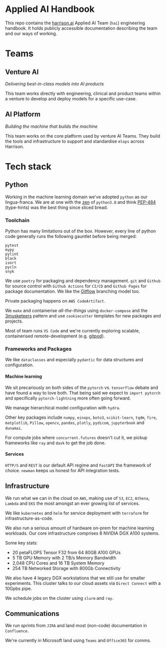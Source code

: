 # Applied AI Handbook

This repo contains the [harrison.ai](https://harrison.ai) Applied AI Team (`hai`) engineering handbook.
It holds publicly accessible documentation describing the team and our ways of working.

# Teams

## Venture AI

_Delivering best-in-class models into AI products_

This team works directly with engineering, clinical and product teams within a venture to develop and deploy models for a specific use-case.

## AI Platform

_Building the machine that builds the machine_

This team works on the core platform used by venture AI Teams. They build the tools and infrastructure to support and standardise `mlops` across Harrison.


# Tech stack

## Python

Working in the machine learning domain we've adopted `python` as our lingua-franca.
We are at one with the [zen](https://peps.python.org/pep-0020/#the-zen-of-python) of `python3.8` and think 
[PEP-484](https://peps.python.org/pep-0484/) (type-hints) was the best thing since sliced bread.

### Toolchain

Python has many limitations out of the box.
However, every line of python code generally runs the following gauntlet before being merged:

```
pytest
mypy
pylint
black
isort
pycln
snyk
```

We use `poetry` for packaging and dependency management.
`git` and `Github` for source control with `Github Actions` for `CI/CD` and `Github Pages` for package documentation.
We like the [Gitflow](https://www.atlassian.com/git/tutorials/comparing-workflows/gitflow-workflow) branching model too.

Private packaging happens on `AWS CodeArtifact`.

We `make` and containerise _all-the-things_ using `docker-compose` and the [3musketeers](https://3musketeers.io/docs/patterns.html#make) pattern and use `cookiecutter` templates for new packages and projects.

Most of team runs `VS Code` and we're currently exploring scalable, containerised remote-development (e.g. [gitpod](https://www.gitpod.io/)).

### Frameworks and Packages

We like `dataclasses` and especially `pydantic` for data structures and configuration. 

#### Machine learning

We sit precariously on both sides of the `pytorch` vs. `tensorflow` debate and have found a way to love both. That being said we expect to `import pytorch` and specifically `pytorch-lightning` more often going forward.

We manage hierarchical model configuration with `hydra`.

Other key packages include `numpy`, `einops`, `boto3`, `scikit-learn`, `tqdm`, `fire`, `matplotlib`, `Pillow`, `opencv`, `pandas`, `plotly`, `pydicom`, `jupyterbook` and `dunamai`.

For compute jobs where `concurrent.futures` doesn't cut it, we pickup frameworks like `ray` and `dask` to get the job done.

#### Services

`HTTP/S` and `REST` is our default API regime and `FastAPI` the framework of choice.
`newman` keeps us honest for API integration tests.

## Infrastructure

We run what we can in the cloud on `AWS`, making use of `S3`, `EC2`, `Athena`, `Lambda` and `EKS` the most amongst an ever growing list of services.

We like `kubernetes` and `helm` for service deployment with `terraform` for infrastructure-as-code.

We also run a serious amount of hardware on-prem for machine learning workloads. Our core infrastructure comprises 8 NVIDIA DGX A100 systems.

Some key stats:
- 20 petaFLOPS Tensor F32 from 64 80GB A100 GPUs
- 5 TB GPU Memory with 2 TB/s Memory Bandwidth
- 2,048 CPU Cores and 16 TB System Memory
- 254 TB Networked Storage with 800Gb Connectivity

We also have 4 legacy DGX workstations that we still use for smaller experiments.
This cluster talks to our cloud assets via `Direct Connect` with a 10Gpbs pipe.

We schedule jobs on the cluster using `slurm` and `ray`.

## Communications

We run sprints from `JIRA` and land most (non-code) documentation in `Confluence`.

We're currently in Microsoft land using `Teams` and `Office365` for comms.